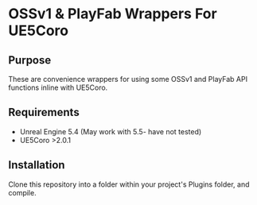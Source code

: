 # OSSv1 & PlayFab Wrappers For UE5Coro
## Purpose
These are convenience wrappers for using some OSSv1 and PlayFab API functions inline with UE5Coro.

## Requirements
* Unreal Engine 5.4 (May work with 5.5- have not tested)
* UE5Coro >2.0.1

## Installation
Clone this repository into a folder within your project's Plugins folder, and compile.
